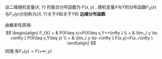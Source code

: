 

设二维随机变量$(X,Y)$ 的联合分布函数为 $F(x,y)$ , 随机变量$X$与$Y$的分布函数$F_{X}(x)$与$F_{Y}(y)$分别称为$(X,Y)$关于$X$和关于$Y$的 **边缘分布函数**

由概率性质得:
$$
\begin{align}
F_{X} = & P(X\leq  x)=P(X\leq  x,Y<+\infty  ) \\
= & \lim_{ y \to +\infty } P(X\leq  x,Y\leq  y) \\
= & \lim_{ y \to +\infty } F(x,y)=F(x,+\infty  )
\end{align}
$$
同理,有$F_{Y}(y)=F(+\infty ,y)$

